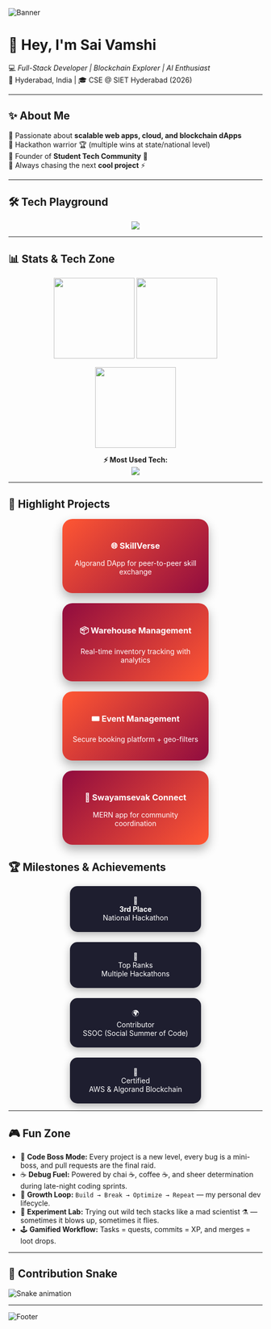 <!-- Profile Banner -->
![Banner](https://capsule-render.vercel.app/api?type=waving&color=0:FF5733,100:900C3F&height=200&section=header&text=Palamuri%20Sai%20Vamshi%20🚀&fontSize=35&fontColor=ffffff&animation=fadeIn&fontAlignY=35)

# 👋 Hey, I'm Sai Vamshi  

💻 *Full-Stack Developer | Blockchain Explorer | AI Enthusiast*  
📍 Hyderabad, India | 🎓 CSE @ SIET Hyderabad (2026)  

---

## ✨ About Me  
🔹 Passionate about **scalable web apps, cloud, and blockchain dApps**  
🔹 Hackathon warrior 🏆 (multiple wins at state/national level)  
🔹 Founder of **Student Tech Community** 🚀  
🔹 Always chasing the next **cool project** ⚡  

---

## 🛠️ Tech Playground  
<p align="center">
  <img src="https://skillicons.dev/icons?i=js,react,nodejs,express,mongodb,nextjs,java,python,c,php,angular,bootstrap,html,css,mysql,aws,firebase,git,github" />
</p>

---

## 📊 Stats & Tech Zone

<p align="center">
  <!-- GitHub Stats -->
  <img src="https://github-readme-stats.vercel.app/api?username=saivamshi4121&show_icons=true&theme=tokyonight" height="160"/>
  <img src="https://github-readme-streak-stats.herokuapp.com/?user=saivamshi4121&theme=tokyonight" height="160"/>
</p>

<p align="center">
  <!-- Top Languages -->
  <img src="https://github-readme-stats.vercel.app/api/top-langs/?username=saivamshi4121&layout=compact&theme=tokyonight" height="160"/>
</p>

<p align="center">
  <!-- Custom Tech Stack -->
  <b>⚡ Most Used Tech:</b><br>
  <img src="https://skillicons.dev/icons?i=react,nodejs,express,mongodb,nextjs,js" />
</p>



---


## 🚀 Highlight Projects

<div align="center" style="display:flex; gap:20px; flex-wrap:wrap; justify-content:center;"> <!-- Card 1 --> <div style="background:linear-gradient(135deg,#FF5733,#900C3F); border-radius:20px; width:250px; padding:20px; color:white; box-shadow:0 10px 20px rgba(0,0,0,0.3); transition: transform 0.3s; text-align:center;"> <h3>🌐 SkillVerse</h3> <p style="font-size:14px;">Algorand DApp for peer-to-peer skill exchange</p> </div> <!-- Card 2 --> <div style="background:linear-gradient(135deg,#900C3F,#FF5733); border-radius:20px; width:250px; padding:20px; color:white; box-shadow:0 10px 20px rgba(0,0,0,0.3); transition: transform 0.3s; text-align:center;"> <h3>📦 Warehouse Management</h3> <p style="font-size:14px;">Real-time inventory tracking with analytics</p> </div> <!-- Card 3 --> <div style="background:linear-gradient(135deg,#FF5733,#900C3F); border-radius:20px; width:250px; padding:20px; color:white; box-shadow:0 10px 20px rgba(0,0,0,0.3); transition: transform 0.3s; text-align:center;"> <h3>🎟️ Event Management</h3> <p style="font-size:14px;">Secure booking platform + geo-filters</p> </div> <!-- Card 4 --> <div style="background:linear-gradient(135deg,#900C3F,#FF5733); border-radius:20px; width:250px; padding:20px; color:white; box-shadow:0 10px 20px rgba(0,0,0,0.3); transition: transform 0.3s; text-align:center;"> <h3>🤝 Swayamsevak Connect</h3> <p style="font-size:14px;">MERN app for community coordination</p> </div> </div>

## 🏆 Milestones & Achievements  
<div align="center" style="display:flex; gap:20px; flex-wrap:wrap; justify-content:center;"> <div style="background:#1E1E2F; color:#fff; padding:20px; border-radius:15px; width:220px; text-align:center; box-shadow:0 5px 15px rgba(0,0,0,0.3);"> 🥉<br> <b>3rd Place</b><br> National Hackathon </div> <div style="background:#1E1E2F; color:#fff; padding:20px; border-radius:15px; width:220px; text-align:center; box-shadow:0 5px 15px rgba(0,0,0,0.3);"> 🏅<br> Top Ranks<br> Multiple Hackathons </div> <div style="background:#1E1E2F; color:#fff; padding:20px; border-radius:15px; width:220px; text-align:center; box-shadow:0 5px 15px rgba(0,0,0,0.3);"> 🌍<br> Contributor<br> SSOC (Social Summer of Code) </div> <div style="background:#1E1E2F; color:#fff; padding:20px; border-radius:15px; width:220px; text-align:center; box-shadow:0 5px 15px rgba(0,0,0,0.3);"> 📜<br> Certified<br> AWS & Algorand Blockchain </div> </div>

---

## 🎮 Fun Zone

- 🎯 **Code Boss Mode:** Every project is a new level, every bug is a mini-boss, and pull requests are the final raid.  
- ☕ **Debug Fuel:** Powered by chai ☕, coffee ☕, and sheer determination during late-night coding sprints.  
- 🌱 **Growth Loop:** `Build → Break → Optimize → Repeat` — my personal dev lifecycle.  
- 🚀 **Experiment Lab:** Trying out wild tech stacks like a mad scientist ⚗️ — sometimes it blows up, sometimes it flies.  
- 🕹️ **Gamified Workflow:** Tasks = quests, commits = XP, and merges = loot drops.  


---

## 🐍 Contribution Snake  
![Snake animation](https://raw.githubusercontent.com/palamurisaivamshi/palamurisaivamshi/output/github-contribution-grid-snake.svg)

---

<!-- Footer Banner -->
![Footer](https://capsule-render.vercel.app/api?type=waving&color=0:900C3F,100:FF5733&height=120&section=footer)

